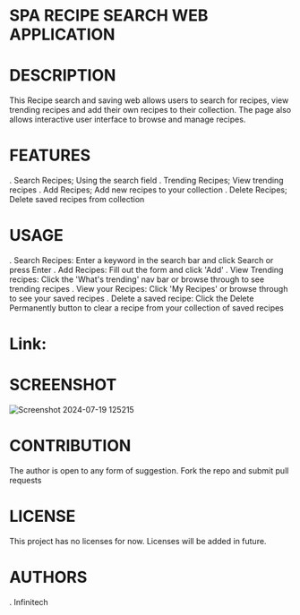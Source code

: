 # SPA RECIPE SEARCH WEB APPLICATION

# DESCRIPTION
This Recipe search and saving web allows users to search for recipes, view trending recipes and add their own recipes to their collection. The page also allows interactive user interface to browse and manage recipes.


# FEATURES
. Search Recipes; Using the search field
. Trending Recipes; View trending recipes
. Add Recipes; Add new recipes to your collection
. Delete Recipes; Delete saved recipes from collection
 

# USAGE
. Search Recipes: Enter a keyword in the search bar and click Search or press Enter
. Add Recipes: Fill out the form and click 'Add'
. View Trending recipes: Click the 'What's trending' nav bar or browse through to see trending recipes
. View your Recipes: Click 'My Recipes' or browse through to see your saved recipes
. Delete a saved recipe: Click the Delete Permanently button to clear a recipe from your collection of saved recipes
# Link: 

# SCREENSHOT
![Screenshot 2024-07-19 125215](https://github.com/user-attachments/assets/79e6db8b-a91b-41d1-9ed4-c4702127751c)



# CONTRIBUTION
The author is open to any form of suggestion. Fork the repo and submit pull requests


# LICENSE
This project has no licenses for now. Licenses will be added in future.


# AUTHORS
. Infinitech
